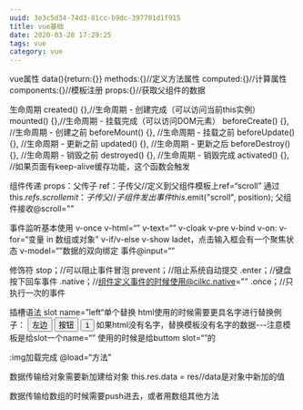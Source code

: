 ```yaml
---
uuid: 3e3c5d34-74d3-81cc-b9dc-397701d1f915
title: vue基础
date: 2020-03-28 17:29:25
tags: vue
category: vue
---
```

vue属性
data(){return:{}}
methods:{}//定义方法属性
computed:{}//计算属性
components:{}//模板注册
props:{}//获取父组件的数据

生命周期
created() {},//生命周期 - 创建完成（可以访问当前this实例）
mounted() {},//生命周期 - 挂载完成（可以访问DOM元素）
beforeCreate() {}, //生命周期 - 创建之前
beforeMount() {}, //生命周期 - 挂载之前
beforeUpdate() {}, //生命周期 - 更新之前
updated() {}, //生命周期 - 更新之后
beforeDestroy() {}, //生命周期 - 销毁之前
destroyed() {}, //生命周期 - 销毁完成
activated() {}, //如果页面有keep-alive缓存功能，这个函数会触发

组件传递
props：父传子
ref：子传父//定义到父组件模板上ref=“scroll”  通过this.$refs.scroll   
emit：子传父//子组件发出事件this.$emit("scroll", position);   父组件接收@scroll=""

事件监听基本使用
v-once
v-html=“”
v-text=“”
v-cloak
v-pre
v-bind
v-on:
v-for=“变量 in 数组或对象”
v-if/v-else
v-show
ladet，点击输入框会有一个聚焦状态
v-model=“”数据的双向绑定
事件@input=“”

修饰符
stop；//可以阻止事件冒泡
prevent；//阻止系统自动提交
.enter；//键盘按下回车事件
.native；//组件定义事件的时候使用@cilkc.native=""
.once；//只执行一次的事件

插槽语法
slot name=”left“单个替换
  html使用的时候需要更具名字进行替换例子：
  <slot name="left"><button >左边</button></slot>
  <slot name="btn"><button >按钮</button></slot>
  <cpn><button slot="btn">1</button></cpn>
  如果html没有名字，替换模板没有名字的数据---注意模板是给slot一个name=“”    使用的时候是给buttom slot=“”的

:img加载完成
  @load=“方法”

数据传输给对象需要新加建给对象
this.res.data = res//data是对象中新加的值

数据传输给数组的时候需要push进去，或者用数组其他方法